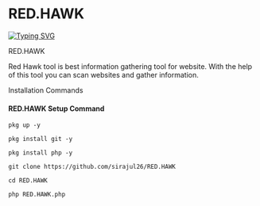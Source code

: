 # RED.HAWK

[![Typing SVG](https://readme-typing-svg.herokuapp.com?color=%23F90355&size=27&lines=MD-SIRAJUL-ISLAM;+It's+Not+Just+My+Name;It's+A+Brand)](https://git.io/typing-svg)
 

RED.HAWK

Red Hawk tool is best information gathering tool for website. With the help of this tool you can scan websites and gather information. 

Installation Commands

#### RED.HAWK Setup Command

```shell
pkg up -y

pkg install git -y

pkg install php -y

git clone https://github.com/sirajul26/RED.HAWK

cd RED.HAWK

php RED.HAWK.php

```
